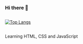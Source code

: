 ### Hi there 👋

##
[![Top Langs](https://github-readme-stats.vercel.app/api/top-langs/?username=vyukisaito&layout=compact)](https://github.com/vyukisaito)
##
Learning HTML, CSS and JavaScript
